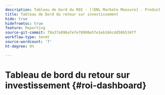 ```yaml
---
description: Tableau de bord du ROI - [!DNL Marketo Measure] - Produit
title: Tableau de bord du retour sur investissement
hide: true
hidefromtoc: true
feature: Reporting
source-git-commit: f8a37a996afefe78900e57e1eb166cdd50b5347f
workflow-type: tm+mt
source-wordcount: '7'
ht-degree: 0%

---
```


# Tableau de bord du retour sur investissement {#roi-dashboard}
